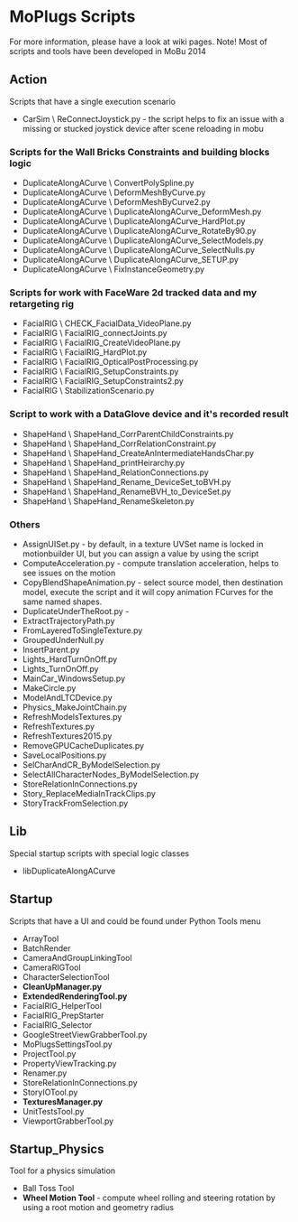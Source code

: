
# MoPlugs Scripts #

For more information, please have a look at wiki pages.
Note! Most of scripts and tools have been developed in MoBu 2014 

## Action ##

 Scripts that have a single execution scenario
 
* CarSim \ ReConnectJoystick.py - the script helps to fix an issue with a missing or stucked joystick device after scene reloading in mobu

### Scripts for the Wall Bricks Constraints and building blocks logic ###

* DuplicateAlongACurve \ ConvertPolySpline.py
* DuplicateAlongACurve \ DeformMeshByCurve.py
* DuplicateAlongACurve \ DeformMeshByCurve2.py
* DuplicateAlongACurve \ DuplicateAlongACurve_DeformMesh.py
* DuplicateAlongACurve \ DuplicateAlongACurve_HardPlot.py
* DuplicateAlongACurve \ DuplicateAlongACurve_RotateBy90.py
* DuplicateAlongACurve \ DuplicateAlongACurve_SelectModels.py
* DuplicateAlongACurve \ DuplicateAlongACurve_SelectNulls.py
* DuplicateAlongACurve \ DuplicateAlongACurve_SETUP.py
* DuplicateAlongACurve \ FixInstanceGeometry.py

### Scripts for work with FaceWare 2d tracked data and my retargeting rig ###
* FacialRIG \ CHECK_FacialData_VideoPlane.py
* FacialRIG \ FacialRIG_connectJoints.py
* FacialRIG \ FacialRIG_CreateVideoPlane.py
* FacialRIG \ FacialRIG_HardPlot.py
* FacialRIG \ FacialRIG_OpticalPostProcessing.py
* FacialRIG \ FacialRIG_SetupConstraints.py
* FacialRIG \ FacialRIG_SetupConstraints2.py
* FacialRIG \ StabilizationScenario.py

### Script to work with a DataGlove device and it's recorded result ###

* ShapeHand \ ShapeHand_CorrParentChildConstraints.py
* ShapeHand \ ShapeHand_CorrRelationConstraint.py
* ShapeHand \ ShapeHand_CreateAnIntermediateHandsChar.py
* ShapeHand \ ShapeHand_printHeirarchy.py
* ShapeHand \ ShapeHand_RelationConnections.py
* ShapeHand \ ShapeHand_Rename_DeviceSet_toBVH.py
* ShapeHand \ ShapeHand_RenameBVH_to_DeviceSet.py
* ShapeHand \ ShapeHand_RenameSkeleton.py

### Others ###

* AssignUISet.py - by default, in a texture UVSet name is locked in motionbuilder UI, but you can assign a value by using the script
* ComputeAcceleration.py - compute translation acceleration, helps to see issues on the motion
* CopyBlendShapeAnimation.py - select source model, then destination model, execute the script and it will copy animation FCurves for the same named shapes. 
* DuplicateUnderTheRoot.py -
* ExtractTrajectoryPath.py
* FromLayeredToSingleTexture.py
* GroupedUnderNull.py
* InsertParent.py
* Lights_HardTurnOnOff.py
* Lights_TurnOnOff.py
* MainCar_WindowsSetup.py
* MakeCircle.py
* ModelAndLTCDevice.py
* Physics_MakeJointChain.py
* RefreshModelsTextures.py
* RefreshTextures.py
* RefreshTextures2015.py
* RemoveGPUCacheDuplicates.py
* SaveLocalPositions.py
* SelCharAndCR_ByModelSelection.py
* SelectAllCharacterNodes_ByModelSelection.py
* StoreRelationInConnections.py
* Story_ReplaceMediaInTrackClips.py
* StoryTrackFromSelection.py

## Lib ##

 Special startup scripts with special logic classes

* libDuplicateAlongACurve
 
## Startup ##

 Scripts that have a UI and could be found under Python Tools menu
 
* ArrayTool
* BatchRender
* CameraAndGroupLinkingTool
* CameraRIGTool
* CharacterSelectionTool
* **CleanUpManager.py**
* **ExtendedRenderingTool.py**
* FacialRIG_HelperTool
* FacialRIG_PrepStarter
* FacialRIG_Selector
* GoogleStreetViewGrabberTool.py
* MoPlugsSettingsTool.py
* ProjectTool.py
* PropertyViewTracking.py
* Renamer.py
* StoreRelationInConnections.py
* StoryIOTool.py
* **TexturesManager.py**
* UnitTestsTool.py
* ViewportGrabberTool.py
 
## Startup_Physics ##

 Tool for a physics simulation
 
* Ball Toss Tool
* **Wheel Motion Tool** - compute wheel rolling and steering rotation by using a root motion and geometry radius

